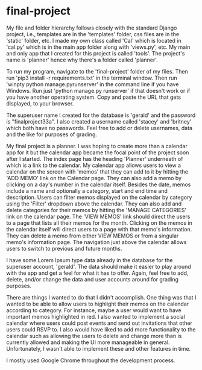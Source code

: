 # final-project

My file and folder hierarchy follows closely with the standard Django project, i.e.,
templates are in the 'templates' folder, css files are in the 'static' folder, etc. I
made my own class called 'Cal' which is located in 'cal.py' which is in the main app
folder along with 'views.py', etc. My main and only app that I created for this
project is called 'tools'. The project's name is 'planner' hence why there's a folder
called 'planner'.

To run my program, navigate to the 'final-project' folder of my files. Then run 'pip3
install -r requirements.txt' in the terminal window. Then run 'winpty python
manage.pyrunserver' in the command line if you have Windows. Run just 'python
manage.py runserver' if that doesn't work or if you have another operating system.
Copy and paste the URL that gets displayed, to your browser.

The superuser name I created for the database is 'gerald' and the password is
"finalproject33a". I also created a username called 'stacey' and 'britney' which
both have no passwords. Feel free to add or delete usernames, data and the like for
purposes of grading.

My final project is a planner. I was hoping to create more than a calendar app for it
but the calendar app became the focal point of the project soon after I started. The
index page has the heading 'Planner' underneath of which is a link to the calendar. My
calendar app allows users to view a calendar on the screen with 'memos' that they can
add to it by hitting the 'ADD MEMO' link on the Calendar page. They can also add a
memo by clicking on a day's number in the calendar itself. Besides the date, memos
include a name and optionally a category, start and end time and description. Users
can filter memos displayed on the calendar by category using the 'Filter' dropdown
above the calendar. They can also add and delete categories for their memos by hitting
the 'MANAGE CATEGORIES' link on the calendar page. The 'VIEW MEMOS' link should direct
the users to a page that lists all their memos for the month. Clicking on the memos in
the calendar itself will direct users to a page with that memo's information. They can
delete a memo from either VIEW MEMOS or from a singular memo's information page. The
navigation just above the calendar allows users to switch to previous and future
months.

I have some Lorem Ipsum type data already in the database for the superuser account,
'gerald'. The data should make it easier to play around with the app and get a feel
for what it has to offer. Again, feel free to add, delete, and/or change the data and
user accounts around for grading purposes.

There are things I wanted to do that I didn't accomplish. One thing was that I
wanted to be able to allow users to highlight their memos on the calendar
according to category. For instance, maybe a user would want to have important
memos highlighted in red. I also wanted to implement a social calendar where
users could post events and send out invitations that other users could RSVP to.
I also would have liked to add more functionality to the calendar such as allowing
the users to delete and change more than is currently allowed and making the UI
more manageable in general. Unfortunately, I wasn't able to implement these and
other features in time.

I mostly used Google Chrome throughout the development process.
